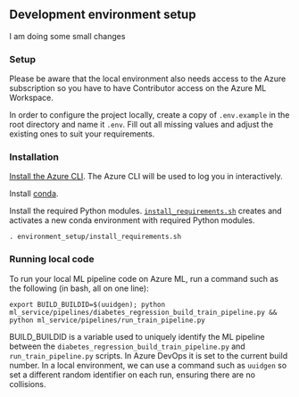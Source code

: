 ## Development environment setup
I am doing some small changes 
### Setup

Please be aware that the local environment also needs access to the Azure subscription so you have to have Contributor access on the Azure ML Workspace.

In order to configure the project locally, create a copy of `.env.example` in the root directory and name it `.env`. Fill out all missing values and adjust the existing ones to suit your requirements. 

### Installation

[Install the Azure CLI](https://docs.microsoft.com/en-us/cli/azure/install-azure-cli). The Azure CLI will be used to log you in interactively.

Install [conda](https://docs.conda.io/projects/conda/en/latest/user-guide/tasks/manage-environments.html). 

Install the required Python modules. [`install_requirements.sh`](https://github.com/microsoft/MLOpsPython/blob/master/environment_setup/install_requirements.sh) creates and activates a new conda environment with required Python modules.

```
. environment_setup/install_requirements.sh 
```

### Running local code

To run your local ML pipeline code on Azure ML, run a command such as the following (in bash, all on one line):

```
export BUILD_BUILDID=$(uuidgen); python ml_service/pipelines/diabetes_regression_build_train_pipeline.py && python ml_service/pipelines/run_train_pipeline.py
```

BUILD_BUILDID is a variable used to uniquely identify the ML pipeline between the
`diabetes_regression_build_train_pipeline.py` and `run_train_pipeline.py` scripts. In Azure DevOps it is
set to the current build number. In a local environment, we can use a command such as
`uuidgen` so set a different random identifier on each run, ensuring there are 
no collisions.
